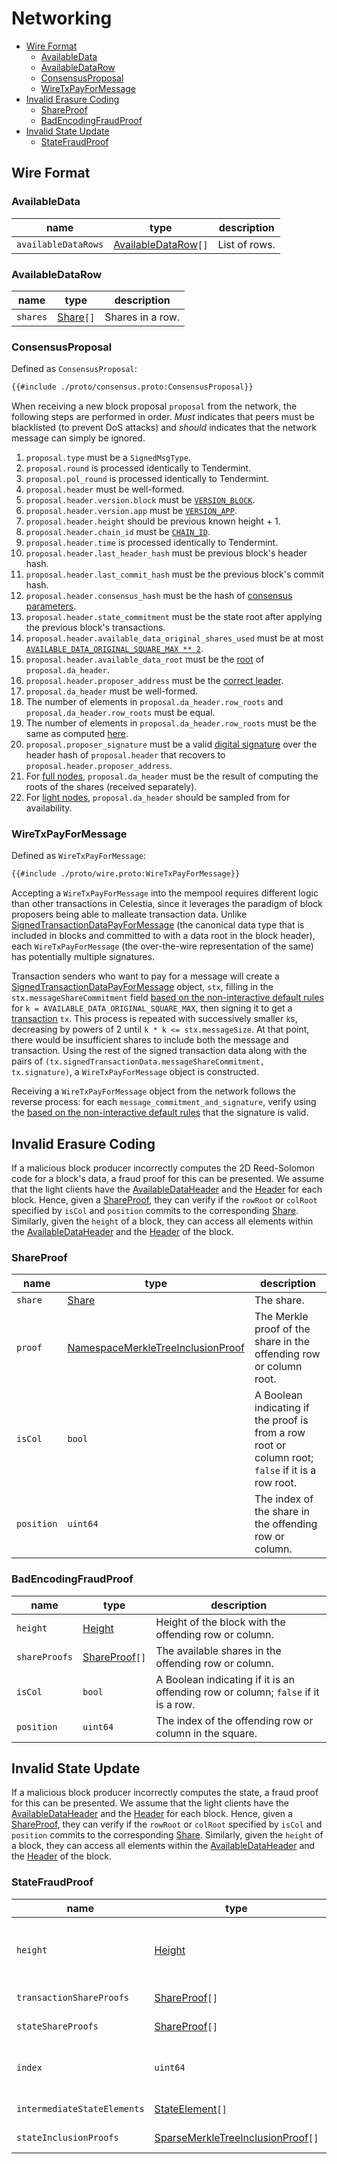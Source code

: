 # Networking

- [Wire Format](#wire-format)
  - [AvailableData](#availabledata)
  - [AvailableDataRow](#availabledatarow)
  - [ConsensusProposal](#consensusproposal)
  - [WireTxPayForMessage](#wiretxpayformessage)
- [Invalid Erasure Coding](#invalid-erasure-coding)
  - [ShareProof](#shareproof)
  - [BadEncodingFraudProof](#badencodingfraudproof)
- [Invalid State Update](#invalid-state-update)
  - [StateFraudProof](#statefraudproof)

## Wire Format

### AvailableData

| name                | type                                      | description   |
|---------------------|-------------------------------------------|---------------|
| `availableDataRows` | [AvailableDataRow](#availabledatarow)`[]` | List of rows. |

### AvailableDataRow

| name     | type                                    | description      |
|----------|-----------------------------------------|------------------|
| `shares` | [Share](./data_structures.md#share)`[]` | Shares in a row. |

### ConsensusProposal

Defined as `ConsensusProposal`:

```protobuf
{{#include ./proto/consensus.proto:ConsensusProposal}}
```

When receiving a new block proposal `proposal` from the network, the following steps are performed in order. _Must_ indicates that peers must be blacklisted (to prevent DoS attacks) and _should_ indicates that the network message can simply be ignored.

1. `proposal.type` must be a `SignedMsgType`.
1. `proposal.round` is processed identically to Tendermint.
1. `proposal.pol_round` is processed identically to Tendermint.
1. `proposal.header` must be well-formed.
1. `proposal.header.version.block` must be [`VERSION_BLOCK`](./consensus.md#constants).
1. `proposal.header.version.app` must be [`VERSION_APP`](./consensus.md#constants).
1. `proposal.header.height` should be previous known height + 1.
1. `proposal.header.chain_id` must be [`CHAIN_ID`](./consensus.md#constants).
1. `proposal.header.time` is processed identically to Tendermint.
1. `proposal.header.last_header_hash` must be previous block's header hash.
1. `proposal.header.last_commit_hash` must be the previous block's commit hash.
1. `proposal.header.consensus_hash` must be the hash of [consensus parameters](./data_structures.md#header).
1. `proposal.header.state_commitment` must be the state root after applying the previous block's transactions.
1. `proposal.header.available_data_original_shares_used` must be at most [`AVAILABLE_DATA_ORIGINAL_SQUARE_MAX ** 2`](./consensus.md#constants).
1. `proposal.header.available_data_root` must be the [root](./data_structures.md#availabledataheader) of `proposal.da_header`.
1. `proposal.header.proposer_address` must be the [correct leader](./consensus.md#leader-selection).
1. `proposal.da_header` must be well-formed.
1. The number of elements in `proposal.da_header.row_roots` and `proposal.da_header.row_roots` must be equal.
1. The number of elements in `proposal.da_header.row_roots` must be the same as computed [here](./data_structures.md#header).
1. `proposal.proposer_signature` must be a valid [digital signature](./data_structures.md#public-key-cryptography) over the header hash of `proposal.header` that recovers to `proposal.header.proposer_address`.
1. For [full nodes](./node_types.md#node-type-definitions), `proposal.da_header` must be the result of computing the roots of the shares (received separately).
1. For [light nodes](./node_types.md#node-type-definitions), `proposal.da_header` should be sampled from for availability.

### WireTxPayForMessage

Defined as `WireTxPayForMessage`:

```protobuf
{{#include ./proto/wire.proto:WireTxPayForMessage}}
```

Accepting a `WireTxPayForMessage` into the mempool requires different logic than other transactions in Celestia, since it leverages the paradigm of block proposers being able to malleate transaction data. Unlike [SignedTransactionDataPayForMessage](./data_structures.md#signedtransactiondatapayformessage) (the canonical data type that is included in blocks and committed to with a data root in the block header), each `WireTxPayForMessage` (the over-the-wire representation of the same) has potentially multiple signatures.

Transaction senders who want to pay for a message will create a [SignedTransactionDataPayForMessage](./data_structures.md#signedtransactiondatapayformessage) object, `stx`, filling in the `stx.messageShareCommitment` field [based on the non-interactive default rules](../rationale/message_block_layout.md#non-interactive-default-rules) for `k = AVAILABLE_DATA_ORIGINAL_SQUARE_MAX`, then signing it to get a [transaction](./data_structures.md#transaction) `tx`. This process is repeated with successively smaller `k`s, decreasing by powers of 2 until `k * k <= stx.messageSize`. At that point, there would be insufficient shares to include both the message and transaction. Using the rest of the signed transaction data along with the pairs of `(tx.signedTransactionData.messageShareCommitment, tx.signature)`, a `WireTxPayForMessage` object is constructed.

Receiving a `WireTxPayForMessage` object from the network follows the reverse process: for each `message_commitment_and_signature`, verify using the [based on the non-interactive default rules](../rationale/message_block_layout.md#non-interactive-default-rules) that the signature is valid.

## Invalid Erasure Coding

If a malicious block producer incorrectly computes the 2D Reed-Solomon code for a block's data, a fraud proof for this can be presented. We assume that the light clients have the [AvailableDataHeader](./data_structures.md#availabledataheader) and the [Header](./data_structures.md#header) for each block. Hence, given a [ShareProof](#shareproof), they can verify if the `rowRoot` or `colRoot` specified by `isCol` and `position` commits to the corresponding [Share](./data_structures.md#share). Similarly, given the `height` of a block, they can access all elements within the [AvailableDataHeader](./data_structures.md#availabledataheader) and the [Header](./data_structures.md#header) of the block. 

### ShareProof

| name       | type                                                                                        | description                                                                                      |
|------------|---------------------------------------------------------------------------------------------|--------------------------------------------------------------------------------------------------|
| `share`    | [Share](./data_structures.md#share)                                                         | The share.                                                                                        |
| `proof`    | [NamespaceMerkleTreeInclusionProof](./data_structures.md#namespacemerkletreeinclusionproof) | The Merkle proof of the share in the offending row or column root.                                |
| `isCol`    | `bool`                                                                                      | A Boolean indicating if the proof is from a row root or column root; `false` if it is a row root. |
| `position` | `uint64`                                                                                    | The index of the share in the offending row or column.                                            |


### BadEncodingFraudProof

| name          | type                                                                                  | description                                                                                           |
|---------------|---------------------------------------------------------------------------------------|------------------------------------------------------------------------------------------------------|
| `height`      | [Height](./data_structures.md#type-aliases)                                           | Height of the block with the offending row or column.                                                 |
| `shareProofs` | [ShareProof](./data_structures.md#shareproof)`[]`                                     | The available shares in the offending row or column.                                                 |
| `isCol`       | `bool`                                                                                | A Boolean indicating if it is an offending row or column; `false` if it is a row.                     |
| `position`    | `uint64`                                                                              | The index of the offending row or column in the square.                                               |
## Invalid State Update

If a malicious block producer incorrectly computes the state, a fraud proof for this can be presented. We assume that the light clients have the [AvailableDataHeader](./data_structures.md#availabledataheader) and the [Header](./data_structures.md#header) for each block. Hence, given a [ShareProof](#shareproof), they can verify if the `rowRoot` or `colRoot` specified by `isCol` and `position` commits to the corresponding [Share](./data_structures.md#share). Similarly, given the `height` of a block, they can access all elements within the [AvailableDataHeader](./data_structures.md#availabledataheader) and the [Header](./data_structures.md#header) of the block. 

### StateFraudProof

| name                       | type                                                                                     | description                                                                                                                                                                                            |
|----------------------------|------------------------------------------------------------------------------------------|-------------------------------------------------------------------------------------------------------------------------------------------------------------------------------------------------------|
| `height`                   | [Height](./data_structures.md#type-aliases)                                              | Height of the block with the intermediate state roots. Subtracting one from `height` gives the height of the block with the transactions.                                                             |
| `transactionShareProofs`   | [ShareProof](#shareproof)`[]`                                                            | `isCol` of type `bool` must be `false`.                                                                                                                                                                |
| `stateShareProofs`         | [ShareProof](#shareproof)`[]`                                                            | `isCol` of type `bool` must be `false`.                                                                                                                                                                |
| `index`                    | `uint64`                                                                                 | Index for connecting the [WrappedIntermediateStateRoot](./data_structures.md#wrappedintermediatestateroot) and [WrappedTransaction](./data_structures.md#wrappedtransaction) after shares are parsed. |
| `intermediateStateElements`| [StateElement](./data_structures.md#stateelement)`[]`                                    | State elements that were changed by the transactions.                                                                                                                                                  |
| `stateInclusionProofs`     | [SparseMerkleTreeInclusionProof](./data_structures.md#sparsemerkletreeinclusionproof)`[]`| SparseMerkleTree inclusion proofs for the state elements.                                                                                                                                      |
